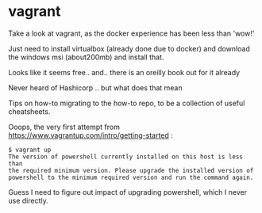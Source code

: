 # vagrant
Take a look at vagrant, as the docker experience has been less than 'wow!' 

Just need to install virtualbox (already done due to docker) and download the windows msi (about200mb) and install that.

Looks like it seems free.. and.. there is an oreilly book out for it already

Never heard of Hashicorp .. but what does that mean

Tips on how-to migrating to the how-to repo, to be a collection of useful cheatsheets.


Ooops, the very first attempt from https://www.vagrantup.com/intro/getting-started :

	$ vagrant up
	The version of powershell currently installed on this host is less than
	the required minimum version. Please upgrade the installed version of
	powershell to the minimum required version and run the command again.

Guess I need to figure out impact of upgrading powershell, which I never use directly.

